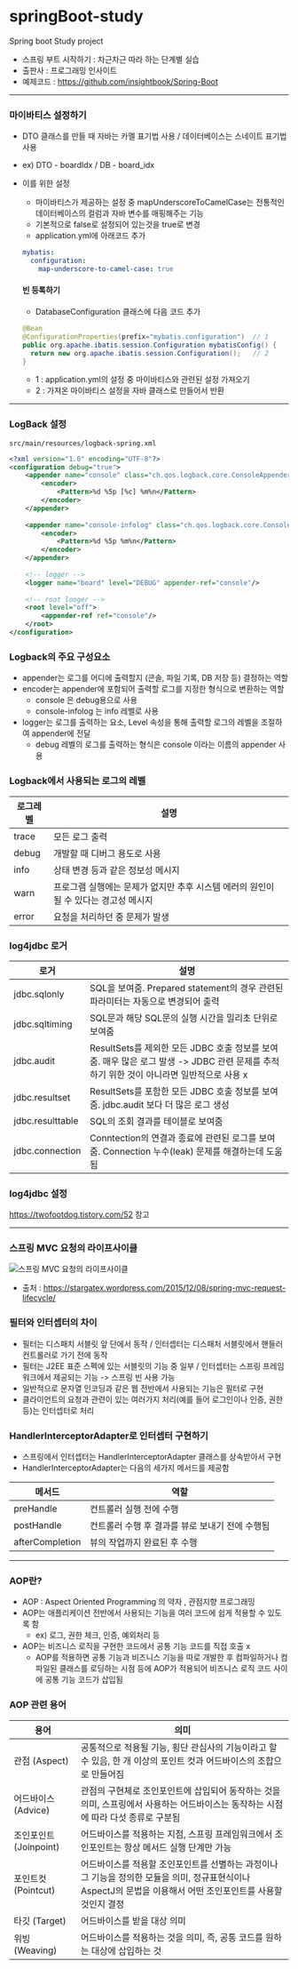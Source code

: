 # springBoot-study
Spring boot Study project

- 스프링 부트 시작하기 : 차근차근 따라 하는 단계별 실습
- 출판사 : 프로그래밍 인사이트
- 예제코드 : https://github.com/insightbook/Spring-Boot

---

### 마이바티스 설정하기
- DTO 클래스를 만들 때 자바는 카멜 표기법 사용 / 데이터베이스는 스네이트 표기법 사용
- ex) DTO - boardIdx / DB - board_idx
- 이를 위한 설정
  - 마이바티스가 제공하는 설정 중 mapUnderscoreToCamelCase는 전통적인 데이터베이스의 컬럼과 자바 변수를 매핑해주는 기능
  - 기본적으로 false로 설정되어 있는것을 true로 변경
  - application.yml에 아래코드 추가
  ``` yml
  mybatis:
    configuration:
      map-underscore-to-camel-case: true
  ```
  
  #### 빈 등록하기
  - DatabaseConfiguration 클래스에 다음 코드 추가
  ``` java
  @Bean
  @ConfigurationProperties(prefix="mybatis.configuration")  // 1
  public org.apache.ibatis.session.Configuration mybatisConfig() {
    return new org.apache.ibatis.session.Configuration();   // 2
  }
  ```
  - 1 : application.yml의 설정 중 마이바티스와 관련된 설정 가져오기 
  - 2 : 가져온 마이바티스 설정을 자바 클래스로 만들어서 반환
  
--- 
### LogBack 설정
<code>src/main/resources/logback-spring.xml</code>
``` xml
<?xml version="1.0" encoding="UTF-8"?>
<configuration debug="true">
    <appender name="console" class="ch.qos.logback.core.ConsoleAppender">
        <encoder>
            <Pattern>%d %5p [%c] %m%n</Pattern>
        </encoder>
    </appender>
    
    <appender name="console-infolog" class="ch.qos.logback.core.ConsoleAppender">
        <encoder>
            <Pattern>%d %5p %m%n</Pattern>
        </encoder>
    </appender>
    
    <!-- logger -->
    <logger name="board" level="DEBUG" appender-ref="console"/>
    
    <!-- root looger -->
    <root level="off">
        <appender-ref ref="console"/>
    </root>
</configuration>
```
### Logback의 주요 구성요소
- appender는 로그를 어디에 출력할지 (콘솔, 파일 기록, DB 저장 등) 결정하는 역할
- encoder는 appender에 포함되어 출력할 로그를 지정한 형식으로 변환하는 역할
  - console 은 debug용으로 사용
  - console-infolog 는 info 레벨로 사용
- logger는 로그를 출력하는 요소, Level 속성을 통해 출력할 로그의 레벨을 조절하여 appender에 전달
  - debug 레벨의 로그를 출력하는 형식은 console 이라는 이름의 appender 사용
  
### Logback에서 사용되는 로그의 레벨
| 로그레벨 | 설명 |
| --- | --- |
| trace | 모든 로그 출력 |
| debug | 개발할 때 디버그 용도로 사용 |
| info | 상태 변경 등과 같은 정보성 메시지 |
| warn | 프로그램 실행에는 문제가 없지만 추후 시스템 에러의 원인이 될 수 있다는 경고성 메시지 |
| error | 요청을 처리하던 중 문제가 발생 | 

### log4jdbc 로거
| 로거 | 설명 |
| --- | --- | 
| jdbc.sqlonly | SQL을 보여줌. Prepared statement의 경우 관련된 파라미터는 자동으로 변경되어 출력 |
| jdbc.sqltiming | SQL문과 해당 SQL문의 실행 시간을 밀리초 단위로 보여줌 |
| jdbc.audit | ResultSets를 제외한 모든 JDBC 호출 정보를 보여줌. 매우 많은 로그 발생 -> JDBC 관련 문제를 추적하기 위한 것이 아니라면 일반적으로 사용 x|
| jdbc.resultset | ResultSets를 포함한 모든 JDBC 호출 정보를 보여줌. jdbc.audit 보다 더 많은 로그 생성 |
| jdbc.resulttable | SQL의 조회 결과를 테이블로 보여줌 | 
| jdbc.connection | Conntection의 연결과 종료에 관련된 로그를 보여줌. Connection 누수(leak) 문제를 해결하는데 도움됨 | 

### log4jdbc 설정
https://twofootdog.tistory.com/52 참고

---
### 스프링 MVC 요청의 라이프사이클
![스프링 MVC 요청의 라이프사이클](https://stargatex.files.wordpress.com/2015/12/springmvcrequestlifecycle.jpg)
- 출처 : https://stargatex.wordpress.com/2015/12/08/spring-mvc-request-lifecycle/

### 필터와 인터셉터의 차이
- 필터는 디스패치 서블릿 앞 단에서 동작 / 인터셉터는 디스패처 서블릿에서 핸들러 컨트롤러로 가기 전에 동작
- 필터는 J2EE 표준 스펙에 있는 서블릿의 기능 중 일부 / 인터셉터는 스프링 프레임워크에서 제공되는 기능 -> 스프링 빈 사용 가능
- 일반적으로 문자열 인코딩과 같은 웹 전반에서 사용되는 기능은 필터로 구현
- 클라이언트의 요청과 관련이 있는 여러가지 처리(예를 들어 로그인이나 인증, 권한 등)는 인터셉터로 처리

### HandlerInterceptorAdapter로 인터셉터 구현하기
- 스프링에서 인터셉터는 HandlerInterceptorAdapter 클래스를 상속받아서 구현
- HandlerInterceptorAdapter는 다음의 세가지 메서드를 제공함

| 메서드 | 역할 |
| --- | --- |
| preHandle | 컨트롤러 실행 전에 수행 |
| postHandle | 컨트롤러 수행 후 결과를 뷰로 보내기 전에 수행됨 | 
| afterCompletion | 뷰의 작업까지 완료된 후 수행 |

---

### AOP란?
- AOP : Aspect Oriented Programming 의 약자 , 관점지향 프로그래밍
- AOP는 애플리케이션 전반에서 사용되는 기능을 여러 코드에 쉽게 적용할 수 있도록 함
  - ex) 로그, 권한 체크, 인증, 예외처리 등
- AOP는 비즈니스 로직을 구현한 코드에서 공통 기능 코드를 직접 호출 x
  - AOP를 적용하면 공통 기능과 비즈니스 기능을 따로 개발한 후 컴파일하거나 컴파일된 클래스를 로딩하는 시점 등에 AOP가 적용되어 비즈니스 로직 코드 사이에 공통 기능 코드가 삽입됨
  
### AOP 관련 용어

| 용어 | 의미 |
| --- | --- |
| 관점 (Aspect) | 공통적으로 적용될 기능, 횡단 관심사의 기능이라고 할 수 있음, 한 개 이상의 포인트 컷과 어드바이스의 조합으로 만들어짐 |
| 어드바이스 (Advice) | 관점의 구현체로 조인포인트에 삽입되어 동작하는 것을 의미, 스프링에서 사용하는 어드바이스는 동작하는 시점에 따라 다섯 종류로 구분됨 |
| 조인포인트 (Joinpoint) | 어드바이스를 적용하는 지점, 스프링 프레임워크에서 조인포인트는 항상 메서드 실행 단계만 가능 |
| 포인트컷 (Pointcut) | 어드바이스를 적용할 조인포인트를 선별하는 과정이나 그 기능을 정의한 모듈을 의미, 정규표현식이나 AspectJ의 문법을 이용해서 어떤 조인포인트를 사용할 것인지 결정 |
| 타깃 (Target) | 어드바이스를 받을 대상 의미 |
| 위빙 (Weaving) | 어드바이스를 적용하는 것을 의미, 즉, 공통 코드를 원하는 대상에 삽입하는 것 | 
